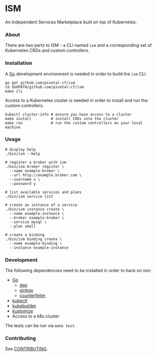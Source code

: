 # ISM

An Independent Services Marketplace built on top of Kubernetes.

### About

There are two parts to ISM - a CLI named `ism` and a corresponding set of Kubernetes CRDs and custom controllers.

### Installation

A [Go](https://golang.org/) development environment is needed in order to build the `ism` CLI.

```
go get github.com/pivotal-cf/ism
cd $GOPATH/github.com/pivotal-cf/ism
make cli
```

Access to a Kubernetes cluster is needed in order to install and run the custom controllers.

```
kubectl cluster-info # ensure you have access to a cluster
make install         # install CRDs into the cluster
make run             # run the custom controllers on your local machine
```

### Usage

```
# display help
./bin/ism --help

# register a broker with ism
./bin/ism broker register \
  --name example-broker \
  --url http://example.broker.com \
  --username x \
  --password y

# list available services and plans
./bin/ism service list

# create an instance of a service
./bin/ism instance create \
  --name example-instance \
  --broker example-broker \
  --service mysql \
  --plan small

# create a binding
./bin/ism binding create \
  --name example-binding \
  --instance example-instance
```

### Development

The following dependencies need to be installed in order to hack on ism:

* [Go](https://golang.org/doc/install)
  * [dep](https://github.com/golang/dep)
  * [ginkgo](https://github.com/onsi/ginkgo)
  * [counterfeiter](https://github.com/maxbrunsfeld/counterfeiter)
* [kubectl](https://kubernetes.io/docs/tasks/tools/install-kubectl/)
* [kubebuilder](https://github.com/kubernetes-sigs/kubebuilder)
* [kustomize](https://github.com/kubernetes-sigs/kustomize)
* Access to a k8s cluster

The tests can be run via `make test`.

### Contributing

See [CONTRIBUTING](/CONTRIBUTING.md).
